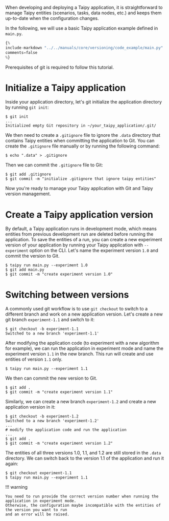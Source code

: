 When developing and deploying a Taipy application, it is straightforward to manage Taipy entities
(scenarios, tasks, data nodes, etc.) and keeps them up-to-date when the configuration changes.

In the following, we will use a basic Taipy application example defined in `main.py`.

```python linenums="1" title="main.py"
{%
include-markdown "../../manuals/core/versioning/code_example/main.py"
comments=false
%}
```

Prerequisites of git is required to follow this tutorial.

# Initialize a Taipy application

Inside your application directory, let's git initialize the application directory by running `git init`:

```console
$ git init
...
Initialized empty Git repository in ~/your_taipy_application/.git/
```

We then need to create a `.gitignore` file to ignore the `.data` directory that contains Taipy
entities when committing the application to Git. You can create the `.gitignore` file manually
or by running the following command:

```console
$ echo ".data" > .gitignore
```
Then we can commit the `.gitignore` file to Git:

```console
$ git add .gitignore
$ git commit -m "initialize .gitignore that ignore taipy entities"
```

Now you're ready to manage your Taipy application with Git and Taipy version management.

# Create a Taipy application version

By default, a Taipy application runs in development mode, which means entities from previous
development run are deleted before running the application. To save the entities of a run, you
can create a new experiment version of your application by running your Taipy application with
`--experiment` option on the CLI. Let's name the experiment version `1.0` and commit the version
to Git.

```console
$ taipy run main.py --experiment 1.0
$ git add main.py
$ git commit -m "create experiment version 1.0"
```

# Switching between versions

A commonly used git workflow is to use `git checkout` to switch to a different branch and work on
a new application version. Let's create a new git branch `experiment-1.1` and switch to it:

```console
$ git checkout -b experiment-1.1
Switched to a new branch 'experiment-1.1'
```

After modifying the application code (to experiment with a new algorithm for example), we can run
the application in experiment mode and name the experiment version `1.1` in the new branch. This
run will create and use entities of version `1.1` only.

```console
$ taipy run main.py --experiment 1.1
```

We then can commit the new version to Git.

```console
$ git add .
$ git commit -m "create experiment version 1.1"
```

Similarly, we can create a new branch `experiment-1.2` and create a new application version in it:

```console
$ git checkout -b experiment-1.2
Switched to a new branch 'experiment-1.2'
...
# modify the application code and run the application
...
$ git add .
$ git commit -m "create experiment version 1.2"
```

The entities of all three versions 1.0, 1.1, and 1.2 are still stored in the `.data` directory.
We can switch back to the version 1.1 of the application and run it again:

```console
$ git checkout experiment-1.1
$ taipy run main.py --experiment 1.1
```

!!! warning

    You need to run provide the correct version number when running the application in experiment mode.
    Otherwise, the configuration maybe incompatible with the entities of the version you want to run
    and an error will be raised.
